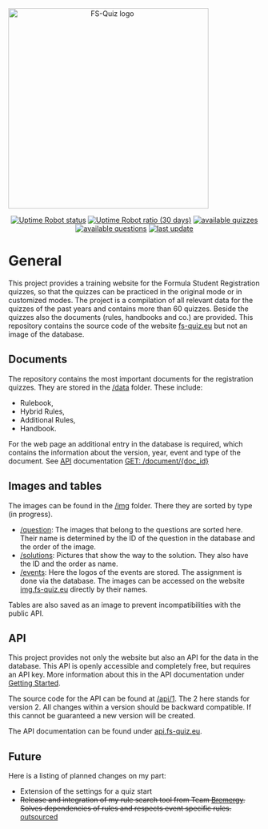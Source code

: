 <div style="display:flex;" align="center">
  <img alt="FS-Quiz logo" src="img/icons/favicon/logo-text.png" width="400px" />
</div>

<p align="center">
    <a href="https://fs-quiz.eu/" alt="Website">
        <img alt="Uptime Robot status" src="https://img.shields.io/uptimerobot/status/m795514430-858284ba79462111b7be85f4?label=website" /></a>
    <a href="https://fs-quiz.eu/" alt="Website">
        <img alt="Uptime Robot ratio (30 days)" src="https://img.shields.io/uptimerobot/ratio/m795514430-858284ba79462111b7be85f4?link=https%3A%2F%2Ffs-quiz.eu%2F" /></a>
    <a href="https://fs-quiz.eu/quizzes" alt="Old Quizzes">
        <img alt="available quizzes" src="https://img.shields.io/badge/dynamic/json?url=https%3A%2F%2Fapi.fs-quiz.eu%2F1%2FsystemStatus&query=quizzes&label=quizzes"/></a>
    <a href="https://fs-quiz.eu/search/questions" alt="All questions">
        <img alt="available questions" src="https://img.shields.io/badge/dynamic/json?url=https%3A%2F%2Fapi.fs-quiz.eu%2F1%2FsystemStatus&query=questions&label=questions"/></a>
    <a href="https://fs-quiz.eu/quizzes" alt="All questions">
        <img alt="last update" src="https://img.shields.io/badge/dynamic/json?url=https%3A%2F%2Fapi.fs-quiz.eu%2F1%2FsystemStatus&query=last_change&label=last%20update"/></a>
    <!--<a href="https://fs-quiz.eu/" alt="Website">
        <img alt="avg daily views" src="https://img.shields.io/badge/dynamic/json?url=https%3A%2F%2Fapi.fs-quiz.eu%2F1%2FsystemStatus&query=avg_daily_views&label=avg%20daily%20views"/></a>-->
</p>

# General
This project provides a training website for the Formula Student Registration quizzes, so that the quizzes can be practiced in the original mode or in customized modes. The project is a compilation of all relevant data for the quizzes of the past years and contains more than 60 quizzes. Beside the quizzes also the documents (rules, handbooks and co.) are provided. This repository contains the source code of the website [fs-quiz.eu](https://fs-quiz.eu/) but not an image of the database.

## Documents
The repository contains the most important documents for the registration quizzes. They are stored in the [/data](/doc) folder. These include:
- Rulebook,
- Hybrid Rules,
- Additional Rules,
- Handbook.

For the web page an additional entry in the database is required, which contains the information about the version, year, event and type of the document.
See [API](https://api.fs-quiz.eu/) documentation [GET: /document/{doc_id}](https://api.fs-quiz.eu/#get-document)

## Images and tables
The images can be found in the [/img](/img) folder. There they are sorted by type (in progress).  
- [/question](/img/question): The images that belong to the questions are sorted here. Their name is determined by the ID of the question in the database and the order of the image.
- [/solutions](/img/solutions): Pictures that show the way to the solution. They also have the ID and the order as name.
- [/events](/img/events): Here the logos of the events are stored. The assignment is done via the database.
The images can be accessed on the website [img.fs-quiz.eu](https://img.fs-quiz.eu/) directly by their names.

Tables are also saved as an image to prevent incompatibilities with the public API.

## API
This project provides not only the website but also an API for the data in the database. This API is openly accessible and completely free, but requires an API key. More information about this in the API documentation under [Getting Started](https://api.fs-quiz.eu/#Getting).

The source code for the API can be found at [/api/1](/api/2). The 2 here stands for version 2. All changes within a version should be backward compatible. If this cannot be guaranteed a new version will be created.

The API documentation can be found under [api.fs-quiz.eu](https://api.fs-quiz.eu).

## Future
Here is a listing of planned changes on my part:
- Extension of the settings for a quiz start
- ~~Release and integration of my rule search tool from Team [Bremergy](https://bremergy.de/). Solves dependencies of rules and respects event specific rules.~~ [outsourced](https://github.com/otti-ai/fs-rule-tool)